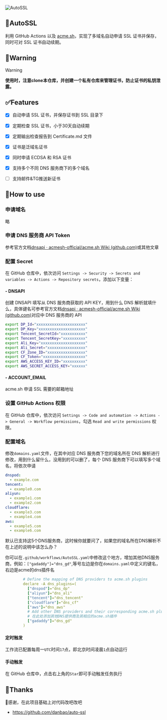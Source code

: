 ![AutoSSL](https://socialify.git.ci/kimoch111/AutoSSL/image?description=1&descriptionEditable=%E4%B8%80%E4%B8%AA%E5%88%A9%E7%94%A8%20GitHub%20Actions%20%E5%92%8C%20acme.sh%20%E8%87%AA%E5%8A%A8%E5%8C%96%E7%AE%A1%E7%90%86%E5%9F%9F%E5%90%8D%20SSL%20%E8%AF%81%E4%B9%A6%E7%9A%84%E5%B0%8F%E9%A1%B9%E7%9B%AE&font=Inter&forks=1&issues=1&language=1&logo=https%3A%2F%2Favatars.githubusercontent.com%2Fu%2F133087009&name=1&owner=1&pattern=Floating%20Cogs&pulls=1&stargazers=1&theme=Light)

## :tada:AutoSSL

利用 GitHub Actions 以及 [acme.sh](https://github.com/acmesh-official/acme.sh)，实现了多域名自动申请 SSL 证书并保存，同时可对 SSL 证书自动续期。



## :rotating_light:Warning

> [!WARNING]
>
> **使用时，注意clone本仓库，并创建一个私有仓库来管理证书，防止证书的私钥泄露。**



## :white_check_mark:Features

- [x] 自动申请 SSL 证书，并保存证书到 SSL 目录下
- [x] 定期检查 SSL 证书，小于30天自动续期
- [x] 定期输出检查报告到 Certificate.md 文件
- [x] 证书是泛域名证书
- [x] 同时申请 ECDSA 和 RSA 证书
- [x] 支持多个不同 DNS 服务商下的多个域名
- [ ] 支持邮件&TG推送新证书



## :rocket:How to use

### 申请域名

略

### 申请 DNS 服务商 API Token

参考官方文档[dnsapi · acmesh-official/acme.sh Wiki (github.com)](https://github.com/acmesh-official/acme.sh/wiki/dnsapi)或其他文章

### 配置 Secret

在 GitHub 仓库中，依次访问 `Settings -> Security -> Secrets and variables -> Actions -> Repository secrets`，添加以下变量：

#### - DNSAPI

创建 DNSAPI 填写从 DNS 服务商获取的 API KEY，用到什么 DNS 解析就填什么，具体键名可参考官方文档[dnsapi · acmesh-official/acme.sh Wiki (github.com)](https://github.com/acmesh-official/acme.sh/wiki/dnsapi)对应中 DNS 服务商的 API

```bash
export DP_Id="xxxxxxxxxxxxxxxxxxxxxx"
export DP_Key="xxxxxxxxxxxxxxxxxxxxx"
export Tencent_SecretId="xxxxxxxxxxx"
export Tencent_SecretKey="xxxxxxxxxx"
export Ali_Key="xxxxxxxxxxxxxxxxxxxx"
export Ali_Secret="xxxxxxxxxxxxxxxxx"
export CF_Zone_ID="xxxxxxxxxxxxxxxxx"
export CF_Token="xxxxxxxxxxxxxxxxxxx"
export AWS_ACCESS_KEY_ID="xxxxxxxxxx"
export AWS_SECRET_ACCESS_KEY="xxxxxx"
```

#### - ACCOUNT_EMAIL

acme.sh 申请 SSL 需要的邮箱地址



### 设置 GitHub Actions 权限

在 GitHub 仓库中，依次访问 `Settings -> Code and automation -> Actions -> General -> Workflow permissions`，勾选 `Read and write permissions` 权限。

### 配置域名

修改`domains.yaml`文件，在其中对应 DNS 服务商下您的域名所在 DNS 解析进行修改，用到什么留什么，没用到的可以删了，每个 DNS 服务商下可以填写多个域名，将依次申请

```yaml
dnspod:
  - example.com
tencent:
  - example0.com
aliyun:
  - example1.com
  - example2.com
cloudflare:
  - example3.com
  - example4.com
aws:
  - example5.com
  - example6.com
```

默认已支持这5个DNS服务商，这时候你就要问了，如果您的域名所在DNS解析不在上述的说明中该怎么办？

你可以在`.github/workflows/AutoSSL.yaml`中修改这个地方，增加其他DNS服务商，例如：`["gadaddy"]="dns_gd"`,等号左边是你在`domains.yaml`中定义的键名，右边是acme的dns插件名

```yaml
        # Define the mapping of DNS providers to acme.sh plugins
        declare -A dns_plugins=(
          ["dnspod"]="dns_dp"
          ["aliyun"]="dns_ali"
          ["tencent"]="dns_tencent"
          ["cloudflare"]="dns_cf"
          ["aws"]="dns_aws"
          # Add other DNS providers and their corresponding acme.sh plugins here
          # 在此处添加其他DNS提供商及其相应的acme.sh插件
          ["gadaddy"]="dns_gd"
        )
```



#### 定时触发

工作流已配置每周一`UTC`时间`17`点，即北京时间凌晨`1`点自动运行


#### 手动触发

在 GitHub 仓库中，点击右上角的`Star`即可手动触发任务执行



## :children_crossing:Thanks

🙏感谢，在此项目基础上对代码改吧改吧

- https://github.com/danbao/auto-ssl
